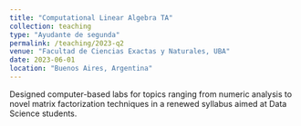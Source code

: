 ```yaml
---
title: "Computational Linear Algebra TA"
collection: teaching
type: "Ayudante de segunda"
permalink: /teaching/2023-q2
venue: "Facultad de Ciencias Exactas y Naturales, UBA"
date: 2023-06-01
location: "Buenos Aires, Argentina"
---
```


Designed computer-based labs for topics ranging from numeric analysis to novel matrix factorization techniques in a renewed syllabus aimed at Data Science students.